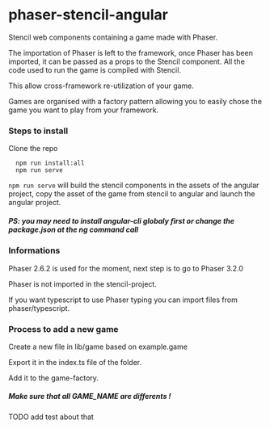 # phaser-stencil-angular

Stencil web components containing a game made with Phaser.

The importation of Phaser is left to the framework, once Phaser has been imported,
it can be passed as a props to the Stencil component. All the code used to run the game is compiled with Stencil.

This allow cross-framework re-utilization of your game.

Games are organised with a factory pattern allowing you to easily chose the game you want to play from your framework.

### Steps to install

Clone the repo

```
  npm run install:all
  npm run serve
```

`npm run serve` will build the stencil components in the assets of the angular project, copy the asset of the game
from stencil to angular and launch the angular project.

##### PS: you may need to install angular-cli globaly first or change the package.json at the ng command call

### Informations

Phaser 2.6.2 is used for the moment, next step is to go to Phaser 3.2.0

Phaser is not imported in the stencil-project.

If you want typescript to use Phaser typing you can import files from phaser/typescript.

### Process to add a new game

Create a new file in lib/game based on example.game

Export it in the index.ts file of the folder.

Add it to the game-factory.

##### Make sure that all GAME_NAME are differents !

TODO add test about that
